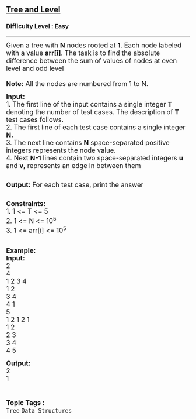 <h2><a href="https://www.geeksforgeeks.org/problems/tree-and-level/0">Tree and Level</a></h2><h3>Difficulty Level : Easy</h3><hr><div class="problems_problem_content__Xm_eO"><p><span style="font-size:18px">Given a tree with <strong>N</strong> nodes rooted at <strong>1</strong>. Each node labeled with a value <strong>arr[i]</strong>. The task is to find the absolute difference between the sum of values of nodes at even level and odd level<br>
<br>
<strong>Note:</strong> All the nodes are numbered from 1 to N. </span></p>

<p><span style="font-size:18px"><strong>Input: </strong><br>
1. The first line of the input contains a single integer<em> </em> <strong>T</strong> denoting the number of test cases. The description of&nbsp;<strong>T</strong> test cases follows.<br>
2. The first line of each test case contains a single integer<strong> N</strong><strong>.</strong><br>
3. The next line contains <strong>N</strong> space-separated positive integers represents the node value.<br>
4. Next <strong>N-1</strong> lines contain two space-separated integers <strong>u</strong> and <strong>v,</strong> represents an edge in between them</span></p>

<p><br>
<span style="font-size:18px"><strong>Output:</strong> For each test case, print the answer</span></p>

<p><br>
<span style="font-size:18px"><strong>Constraints:</strong><br>
1. 1 &lt;= T &lt;= 5</span><br>
<span style="font-size:18px">2. </span><span style="font-size:18px">1 &lt;= N &lt;= 10<sup>5</sup></span><br>
<span style="font-size:18px">3. 1 &lt;= arr[i] &lt;= 10<sup>5</sup></span><br>
<br>
<br>
<span style="font-size:18px"><strong>Example:<br>
Input:</strong></span><br>
<span style="font-size:18px">2</span><br>
<span style="font-size:18px">4<br>
1 2 3 4<br>
1 2<br>
3 4</span><br>
<span style="font-size:18px">4 1</span><br>
<span style="font-size:18px">5<br>
1 2 1 2 1<br>
1 2<br>
2 3<br>
3 4<br>
4 5</span></p>

<p><strong><span style="font-size:18px">Output:</span></strong><br>
<span style="font-size:18px">2<br>
1</span></p>
</div><br><p><span style=font-size:18px><strong>Topic Tags : </strong><br><code>Tree</code>&nbsp;<code>Data Structures</code>&nbsp;